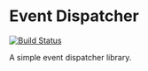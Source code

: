 # Event Dispatcher

[![Build Status](https://travis-ci.org/acfatah/event-dispatcher.svg?branch=master)](https://travis-ci.org/acfatah/event-dispatcher)

A simple event dispatcher library.

